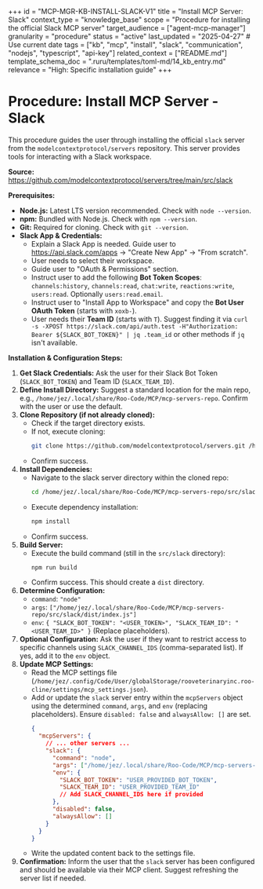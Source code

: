 +++
id = "MCP-MGR-KB-INSTALL-SLACK-V1"
title = "Install MCP Server: Slack"
context_type = "knowledge_base"
scope = "Procedure for installing the official Slack MCP server"
target_audience = ["agent-mcp-manager"]
granularity = "procedure"
status = "active"
last_updated = "2025-04-27" # Use current date
tags = ["kb", "mcp", "install", "slack", "communication", "nodejs", "typescript", "api-key"]
related_context = ["README.md"]
template_schema_doc = ".ruru/templates/toml-md/14_kb_entry.md"
relevance = "High: Specific installation guide"
+++

# Procedure: Install MCP Server - Slack

This procedure guides the user through installing the official `slack` server from the `modelcontextprotocol/servers` repository. This server provides tools for interacting with a Slack workspace.

**Source:** <https://github.com/modelcontextprotocol/servers/tree/main/src/slack>

**Prerequisites:**

*   **Node.js:** Latest LTS version recommended. Check with `node --version`.
*   **npm:** Bundled with Node.js. Check with `npm --version`.
*   **Git:** Required for cloning. Check with `git --version`.
*   **Slack App & Credentials:**
    *   Explain a Slack App is needed. Guide user to <https://api.slack.com/apps> -> "Create New App" -> "From scratch".
    *   User needs to select their workspace.
    *   Guide user to "OAuth & Permissions" section.
    *   Instruct user to add the following **Bot Token Scopes**: `channels:history`, `channels:read`, `chat:write`, `reactions:write`, `users:read`. Optionally `users:read.email`.
    *   Instruct user to "Install App to Workspace" and copy the **Bot User OAuth Token** (starts with `xoxb-`).
    *   User needs their **Team ID** (starts with `T`). Suggest finding it via `curl -s -XPOST https://slack.com/api/auth.test -H"Authorization: Bearer ${SLACK_BOT_TOKEN}" | jq .team_id` or other methods if `jq` isn't available.

**Installation & Configuration Steps:**

1.  **Get Slack Credentials:** Ask the user for their Slack Bot Token (`SLACK_BOT_TOKEN`) and Team ID (`SLACK_TEAM_ID`).
2.  **Define Install Directory:** Suggest a standard location for the main repo, e.g., `/home/jez/.local/share/Roo-Code/MCP/mcp-servers-repo`. Confirm with the user or use the default.
3.  **Clone Repository (if not already cloned):**
    *   Check if the target directory exists.
    *   If not, execute cloning:
        ```bash
        git clone https://github.com/modelcontextprotocol/servers.git /home/jez/.local/share/Roo-Code/MCP/mcp-servers-repo
        ```
    *   Confirm success.
4.  **Install Dependencies:**
    *   Navigate to the slack server directory within the cloned repo:
        ```bash
        cd /home/jez/.local/share/Roo-Code/MCP/mcp-servers-repo/src/slack
        ```
    *   Execute dependency installation:
        ```bash
        npm install
        ```
    *   Confirm success.
5.  **Build Server:**
    *   Execute the build command (still in the `src/slack` directory):
        ```bash
        npm run build
        ```
    *   Confirm success. This should create a `dist` directory.
6.  **Determine Configuration:**
    *   `command`: `"node"`
    *   `args`: `["/home/jez/.local/share/Roo-Code/MCP/mcp-servers-repo/src/slack/dist/index.js"]`
    *   `env`: `{ "SLACK_BOT_TOKEN": "<USER_TOKEN>", "SLACK_TEAM_ID": "<USER_TEAM_ID>" }` (Replace placeholders).
7.  **Optional Configuration:** Ask the user if they want to restrict access to specific channels using `SLACK_CHANNEL_IDS` (comma-separated list). If yes, add it to the `env` object.
8.  **Update MCP Settings:**
    *   Read the MCP settings file (`/home/jez/.config/Code/User/globalStorage/rooveterinaryinc.roo-cline/settings/mcp_settings.json`).
    *   Add or update the `slack` server entry within the `mcpServers` object using the determined `command`, `args`, and `env` (replacing placeholders). Ensure `disabled: false` and `alwaysAllow: []` are set.
        ```json
        {
          "mcpServers": {
            // ... other servers ...
            "slack": {
              "command": "node",
              "args": ["/home/jez/.local/share/Roo-Code/MCP/mcp-servers-repo/src/slack/dist/index.js"],
              "env": {
                "SLACK_BOT_TOKEN": "USER_PROVIDED_BOT_TOKEN",
                "SLACK_TEAM_ID": "USER_PROVIDED_TEAM_ID"
                // Add SLACK_CHANNEL_IDS here if provided
              },
              "disabled": false,
              "alwaysAllow": []
            }
          }
        }
        ```
    *   Write the updated content back to the settings file.
9.  **Confirmation:** Inform the user that the `slack` server has been configured and should be available via their MCP client. Suggest refreshing the server list if needed.
